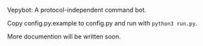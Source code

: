 Vepybot: A protocol-independent command bot.

Copy config.py.example to config.py and run with `python3 run.py`.

More documention will be written soon.
